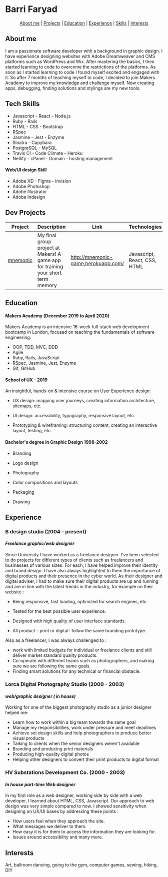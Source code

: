 # Barri Faryad #
<div align="center">

  [About me](#about_me) | [Projects](#projects) | [Education](#education) | [Experience](#experience) | [Skills](#skills) | [Interests](#interests)

  </div>

## <a name="about_me">About me</a>

I am a passionate software developer with a background in graphic design. I have experience designing websites with Adobe Dreamweaver and CMS platforms such as WordPress and Wix. After mastering the basics, I then started learning to code to overcome the restrictions of the platforms.
As soon as I started learning to code I found myself excited and engaged with it. So after 7 months of teaching myself to code, I decided to join Makers Academy to improve my knowledge and challenge myself. Now creating apps, debugging, finding solutions and stylings are my new tools.

## <a name="skills">Tech Skills</a>
- Javascript - React - Node.js
- Ruby - Rails
- HTML - CSS - Bootstrap 
- RSpec
- Jasmine - Jest - Enzyme
- Sinatra - Capybara
- PostgreSQL - MySQL
- Travis CI - Code Climate - Heroku
- Netlify - cPanel - Domain - hosting management 

#### Web/UI design Skill

- Adobe XD - Figma - Invision
- Adobe Photoshop
- Adobe Illustrator
- Adobe Indesign

## <a name="projects">Dev Projects</a>

| Project   | Description | Link | Technologies |
|---        |---          |---   |---           |
| [mnemonic](https://github.com/BarriF13/mnemonic) | My final group project at Makers! A game app for training your short term memory | http://mnemonic-game.herokuapp.com/ | Javascript, React, CSS, HTML |

## <a name="education">Education</a>

#### Makers Academy (December 2019 to April 2020)

Makers Academy is an intensive 16-week full-stack web development bootcamp in London, focused on teaching the fundamentals of software engineering:

- OOP, TDD, MVC, DDD
- Agile
- Ruby, Rails, JavaScript
- RSpec, Jasmine, Jest, Enzyme
- Git, GitHub

#### School of UX - 2019

An insightful, hands-on & intensive course on User Experience design:
  

- UX design: mapping user journeys, creating information architecture, sitemaps, etc.

- UI design: accessibility, typography, responsive layout, etc.

- Prototyping & wireframing: structuring content, creating an interactive layout, testing, etc.

  

#### Bachelor's degree in Graphic Design 1998-2002

- Branding

- Logo design

- Photography

- Color compositions and layouts

- Packaging

- Drawing

  

## <a name="experience">Experience</a>

  

### **B design studio** (2004 - present)

#### *Freelance graphic/web designer*
Since University I have worked as a freelance designer. I've been selected to do projects for different types of clients such as freelancers and businesses of various sizes.
For each, I have helped improve their identity and brand design. I have also always highlighted to them the importance of digital products and their presence in the cyber world.
As their designer and digital adviser, I had to make sure their digital products are up and running and are in line with the latest trends in the industry, for example on their website :
- Being responsive, fast loading, optimized for search engines, etc.

- Tested for the best possible user experience.

- Designed with high quality of user interface standards.

- All product - print or digital- follow the same branding prototype.

Also as a freelancer, I was always challenged to :
- work with limited budgets for individual or freelance clients and still deliver market standard quality products.
- Co-operate with different teams such as photographers, and making sure we are following the same goals.
- Finding smart solutions for any technical or financial obstacle.
  

### **Lorca Digital Photography Studio** (2000 - 2003)

#### *web/graphic designer  ( in house)*

Working for one of the biggest photography studio as a junior designer helped me:
- Learn how to work within a big team towards the same goal
- Manage my responsibilities, work under pressure and meet deadlines 
- Achieve set design skills and help photographers to produce better visual products
- Talking to clients when the senior designers weren't available
- Branding and producing print materials
- Producing high-quality digital photos
- Helping other designers to convert their print products to digital format
### **HV Substations Development Co.** (2000 - 2003)

#### *In house part-time Web designer*

In my first role as a web designer, working side by side with a web developer, I learned about HTML, CSS, Javascript. Our approach to web design was very simple compared to now. I showed sensitivity when designing on UX/UI bases by addressing these points :
- How users feel when they approach the site.
- What messages we deliver to them.
- How easy it is for them to access the information they are looking for.
- Issues around accessibility and many more.
  
  

## <a name="interests">Interests</a>

Art, ballroom dancing, going to the gym, computer games, sewing, hiking, DIY

